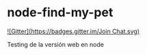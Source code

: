node-find-my-pet
================
[![Gitter](https://badges.gitter.im/Join Chat.svg)](https://gitter.im/findMyPet/node-find-my-pet?utm_source=badge&utm_medium=badge&utm_campaign=pr-badge&utm_content=badge)

Testing de la versión web en node
